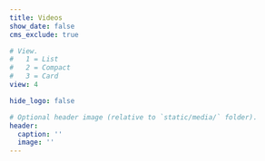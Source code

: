 ```yaml
---
title: Videos
show_date: false
cms_exclude: true

# View.
#   1 = List
#   2 = Compact
#   3 = Card
view: 4

hide_logo: false

# Optional header image (relative to `static/media/` folder).
header:
  caption: ''
  image: ''
---
```

